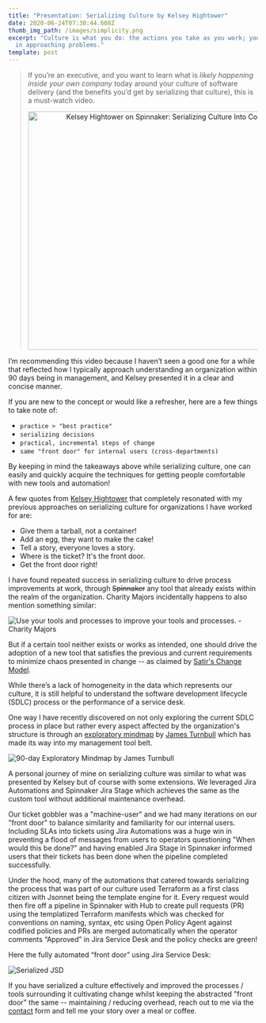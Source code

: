 ```yaml
---
title: "Presentation: Serializing Culture by Kelsey Hightower"
date: 2020-06-24T07:30:44.608Z
thumb_img_path: /images/simplicity.png
excerpt: "Culture is what you do: the actions you take as you work; your steps
  in approaching problems."
template: post
---
```

> If you’re an executive, and you want to learn what is *likely happening inside your own company* today around your culture of software delivery (and the benefits you’d get by serializing that culture), this is a must-watch video.
>
> <div style="text-align:center"><a href="https://www.youtube.com/watch?v=d_lFZtlM5KI"><img src="https://img.youtube.com/vi/d_lFZtlM5KI/0.jpg" style="width:640px; height:480px" title="Kelsey Hightower on Spinnaker: Serializing Culture Into Continuous Delivery"></a></div>

I’m recommending this video because I haven’t seen a good one for a while that reflected how I typically approach understanding an organization within 90 days being in management, and Kelsey presented it in a clear and concise manner.

If you are new to the concept or would like a refresher, here are a few things to take note of:

* `practice > "best practice"`
* `serializing decisions`
* `practical, incremental steps of change`
* `same "front door" for internal users (cross-departments)`

By keeping in mind the takeaways above while serializing culture, one can easily and quickly acquire the techniques for getting people comfortable with new tools and automation!

A few quotes from [Kelsey Hightower](https://twitter.com/kelseyhightower) that completely resonated with my previous approaches on serializing culture for organizations I have worked for are:

* Give them a tarball, not a container!
* Add an egg, they want to make the cake!
* Tell a story, everyone loves a story.
* Where is the ticket? It's the front door.
* Get the front door right!

I have found repeated success in serializing culture to drive process improvements at work, [](https://support.atlassian.com/jira-software-cloud/docs/view-and-understand-the-control-chart/)through <strike>Spinnaker</strike> any tool that already exists within the realm of the organization. Charity Majors incidentally happens to also mention something similar:

![](/images/screenshot-2020-08-18-at-3.11.08-am.png "Use your tools and processes to improve your tools and processes. - Charity Majors")

But if a certain tool neither exists or works as intended, one should drive the adoption of a new tool that satisfies the previous and current requirements to minimize chaos presented in change -- as claimed by [Satir's Change Model](http://dhemery.com/articles/managing_yourself_through_change/).

While there’s a lack of homogeneity in the data which represents our culture, it is still helpful to understand the software development lifecycle (SDLC) process or the performance of a service desk. 

One way I have recently discovered on not only exploring the current SDLC process in place but rather every aspect affected by the organization's structure is through an [exploratory mindmap](https://www.kartar.net/2020/07/vpe-and-cto-the-first-90-days/) by [James Turnbull](https://twitter.com/kartar) which has made its way into my management tool belt.

![](/images/exploring-roadmap.svg "90-day Exploratory Mindmap by James Turnbull")

A personal journey of mine on serializing culture was similar to what was presented by Kelsey but of course with some extensions. We leveraged Jira Automations and Spinnaker Jira Stage which achieves the same as the custom tool without additional maintenance overhead. 

Our ticket gobbler was a "machine-user" and we had many iterations on our "front door" to balance similarity and familiarity for our internal users. Including SLAs into tickets using Jira Automations was a huge win in preventing a flood of messages from users to operators questioning "When would this be done?" and having enabled Jira Stage in Spinnaker informed users that their tickets has been done when the pipeline completed successfully.

Under the hood, many of the automations that catered towards serializing the process that was part of our culture used Terraform as a first class citizen with Jsonnet being the template engine for it. Every request would then fire off a pipeline in Spinnaker with Hub to create pull requests (PR) using the templatized Terraform manifests which was checked for conventions on naming, syntax, etc using Open Policy Agent against codified policies and PRs are merged automatically when the operator comments “Approved” in Jira Service Desk and the policy checks are green!

Here the fully automated “front door” using Jira Service Desk:

![](/images/screenshot-2020-08-19-at-2.00.10-pm.png "Serialized JSD")

If you have serialized a culture effectively and improved the processes / tools surrounding it cultivating change whilst keeping the abstracted "front door" the same -- maintaining / reducing overhead, reach out to me via the [contact](https://thebility.engineer/contact/) form and tell me your story over a meal or coffee.